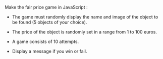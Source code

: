 Make the fair price game in JavaScript : 

* The game must randomly display the name and image of the object to be found (5 objects of your choice).

* The price of the object is randomly set in a range from 1 to 100 euros.

* A game consists of 10 attempts.

* Display a message if you win or fail.
